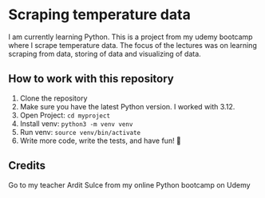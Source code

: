 # Scraping temperature data 
I am currently learning Python. This is a project from my udemy bootcamp 
where I scrape temperature data. The focus of the lectures was on learning scraping from data, storing of data and 
visualizing of data. 

## How to work with this repository
1. Clone the repository
2. Make sure you have the latest Python version. I worked with 3.12.
3. Open Project: `cd myproject`
4. Install venv: `python3 -m venv venv`
5. Run venv: `source venv/bin/activate`
6. Write more code, write the tests, and have fun! 🎉


## Credits 
Go to my teacher Ardit Sulce from my online Python bootcamp on Udemy

